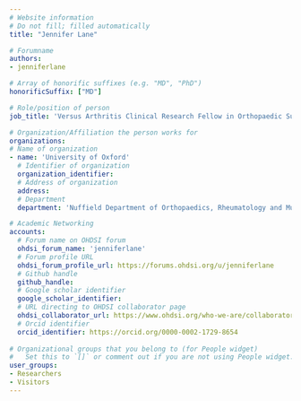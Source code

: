 ```yaml
---
# Website information
# Do not fill; filled automatically
title: "Jennifer Lane"

# Forumname 
authors:
- jenniferlane

# Array of honorific suffixes (e.g. "MD", "PhD")
honorificSuffix: ["MD"]

# Role/position of person
job_title: 'Versus Arthritis Clinical Research Fellow in Orthopaedic Surgery'

# Organization/Affiliation the person works for
organizations:
# Name of organization
- name: 'University of Oxford'
  # Identifier of organization
  organization_identifier: 
  # Address of organization
  address: 
  # Department
  department: 'Nuffield Department of Orthopaedics, Rheumatology and Musculoskeletal Sciences'

# Academic Networking
accounts:
  # Forum name on OHDSI forum
  ohdsi_forum_name: 'jenniferlane'
  # Forum profile URL
  ohdsi_forum_profile_url: https://forums.ohdsi.org/u/jenniferlane
  # Github handle
  github_handle:
  # Google scholar identifier
  google_scholar_identifier: 
  # URL directing to OHDSI collaborator page
  ohdsi_collaborator_url: https://www.ohdsi.org/who-we-are/collaborators/jennifer-lane/
  # Orcid identifier
  orcid_identifier: https://orcid.org/0000-0002-1729-8654
  
# Organizational groups that you belong to (for People widget)
#   Set this to `[]` or comment out if you are not using People widget.
user_groups:
- Researchers
- Visitors
---
```

